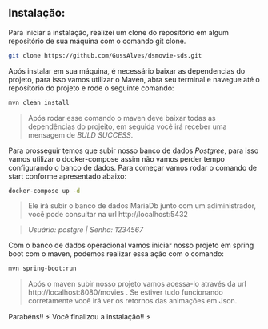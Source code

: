 ## Instalação:
    
Para iniciar a instalação, realizei um clone do repositório em algum repositório de sua máquina com o comando git clone.
```sh
git clone https://github.com/GussAlves/dsmovie-sds.git
```

Após instalar em sua máquina, é necessário baixar as dependencias do projeto, para isso vamos utilizar o Maven, abra seu terminal e navegue até o reposítorio do projeto e rode o seguinte comando: 
```sh
mvn clean install
```
> Após rodar esse comando o maven deve baixar todas as dependências do projeito, em seguida você irá receber uma mensagem de _*BULD SUCCESS*_.

Para prosseguir temos que subir nosso banco de dados *Postgree*, para isso vamos utilizar o docker-compose assim não vamos perder tempo configurando o banco de dados. Para começar vamos rodar o comando de start conforme apresentado abaixo: 
```sh
docker-compose up -d
```
> Ele irá subir o banco de dados MariaDb junto com um adiministrador, você pode consultar na url http://localhost:5432

> *Usuário: postgre | Senha: 1234567*

Com o banco de dados operacional vamos iniciar nosso projeto em spring boot com o maven, podemos realizar essa ação com o comando: 
```sh
mvn spring-boot:run
```
> Após o maven subir nosso projeto vamos acessa-lo através da url http://localhost:8080/movies . Se estiver tudo funcionando corretamente você irá ver os retornos das animações em Json.

Parabéns!! :zap: Você finalizou a instalação!! :zap:
